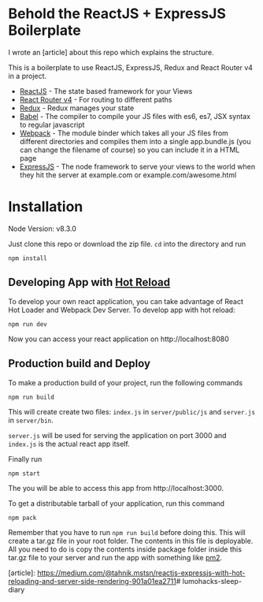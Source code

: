 # Behold the ReactJS + ExpressJS Boilerplate

I wrote an [article] about this repo which explains the structure.

This is a boilerplate to use ReactJS, ExpressJS, Redux and React Router v4 in a project.

- [ReactJS] - The state based framework for your Views
- [React Router v4] - For routing to different paths
- [Redux] - Redux manages your state
- [Babel] - The compiler to compile your JS files with es6, es7, JSX syntax to regular javascript
- [Webpack] - The module binder which takes all your JS files from different directories and compiles them into a single app.bundle.js (you can change the filename of course) so you can include it in a HTML page
- [ExpressJS] - The node framework to serve your views to the world when they hit the server at example.com or example.com/awesome.html


# Installation

Node Version: v8.3.0

Just clone this repo or download the zip file. `cd` into the directory and run

    npm install

## Developing App with [Hot Reload]
To develop your own react application, you can take advantage of React Hot Loader and Webpack Dev Server. To develop app with hot reload:

    npm run dev

Now you can access your react application on http://localhost:8080

## Production build and Deploy
To make a production build of your project, run the following commands

    npm run build
  
This will create create two files: `index.js` in `server/public/js` and `server.js` in `server/bin`.

`server.js` will be used for serving the application on port 3000 and `index.js` is the actual react app itself.

Finally run

    npm start

The you will be able to access this app from http://localhost:3000.

To get a distributable tarball of your application, run this command

    npm pack

Remember that you have to run `npm run build` before doing this. This will create a tar.gz file in your root folder. The contents in this file is deployable. All you need to do is copy the contents inside package folder inside this tar.gz file to your server and run the app with something like [pm2].


[ReactJS]: <https://facebook.github.io/react/>
[Babel]: <https://babeljs.io/>
[Webpack]: <https://webpack.github.io/>
[React Router v4]: <https://reacttraining.com/react-router/>
[Hot Reload]: <https://stackoverflow.com/questions/41428954>
[ExpressJS]: <http://expressjs.com/>
[Redux]: <http://redux.js.org/>
[pm2]: <https://github.com/Unitech/pm2>
[article]: <https://medium.com/@tahnik.mstsn/reactjs-expressjs-with-hot-reloading-and-server-side-rendering-901a01ea2711># lumohacks-sleep-diary
